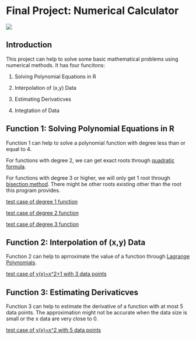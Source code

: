 # Final Project: Numerical Calculator 

![](https://github.com/luwenkai1997/pic-10c-final-project/blob/master/title_picture.jpg)

## Introduction

This project can help to solve some basic mathematical problems using numerical methods. It has four funcitons: 

1. Solving Polynomial Equations in R

2. Interpolation of (x,y) Data

3. Estimating Derivaticves

4. Integtation of Data

## Function 1: Solving Polynomial Equations in R

Function 1 can help to solve a polynomial function with degree less than or equal to 4.

For functions with degree 2, we can get exact roots through [quadratic formula](https://en.wikipedia.org/wiki/Quadratic_formula).

For functions with degree 3 or higher, we will only get 1 root through [bisection method](https://en.wikipedia.org/wiki/Bisection_method). There might be other roots existing other than the root this program provides. 

[test case of degree 1 function](https://github.com/luwenkai1997/pic-10c-final-project/blob/master/test_case/test_case_1)

[test case of degree 2 function](https://github.com/luwenkai1997/pic-10c-final-project/blob/master/test_case/test_case_2)

[test case of degree 3 function](https://github.com/luwenkai1997/pic-10c-final-project/blob/master/test_case/test_case_3)

## Function 2: Interpolation of (x,y) Data

Function 2 can help to aprroximate the value of a function through [Lagrange Polynomials](https://en.wikipedia.org/wiki/Lagrange_polynomial). 

[test case of y(x)=x^2+1 with 3 data points](https://github.com/luwenkai1997/pic-10c-final-project/blob/master/test_case/test_case_4)

## Function 3: Estimating Derivaticves

Function 3 can help to estimate the derivative of a function with at most 5 data points. The approximation might not be accurate when the data size is small or the x data are very close to 0. 

[test case of y(x)=x^2 with 5 data points](https://github.com/luwenkai1997/pic-10c-final-project/blob/master/test_case/test_case_5)
